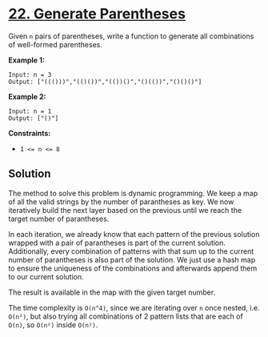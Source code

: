 # [22. Generate Parentheses](https://leetcode.com/problems/generate-parentheses/description/)

Given <code>n</code> pairs of parentheses, write a function to generate all combinations of well-formed parentheses.

**Example 1:**

```
Input: n = 3
Output: ["((()))","(()())","(())()","()(())","()()()"]
```

**Example 2:**

```
Input: n = 1
Output: ["()"]
```

**Constraints:**

- <code>1 <= n <= 8</code>

## Solution

The method to solve this problem is dynamic programming. We keep a map of all the valid strings by the number of parantheses as key. We now iteratively build the next layer based on the previous until we reach the target number of parantheses.

In each iteration, we already know that each pattern of the previous solution wrapped with a pair of parantheses is part of the current solution. Additionally, every combination of patterns with that sum up to the current number of parantheses is also part of the solution. We just use a hash map to ensure the uniqueness of the combinations and afterwards append them to our current solution.

The result is available in the map with the given target number.

The time complexity is `O(n^4)`, since we are iterating over `n` once nested, i.e. `O(n²)`, but also trying all combinations of 2 pattern lists that are each of `O(n)`, so `O(n²)` inside `O(n²)`.

